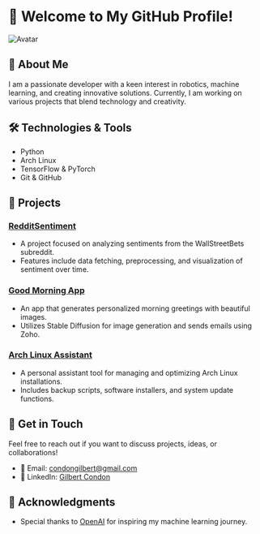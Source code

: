 # 👋 Welcome to My GitHub Profile!

![Avatar](https://avatarfiles.alphacoders.com/351/35136.gif) <!-- Replace with your avatar URL -->

## 🚀 About Me

I am a passionate developer with a keen interest in robotics, machine learning, and creating innovative solutions. Currently, I am working on various projects that blend technology and creativity. 

## 🛠️ Technologies & Tools

- Python
- Arch Linux
- TensorFlow & PyTorch
- Git & GitHub

## 📂 Projects

### [RedditSentiment](https://github.com/condongilbert/RedditSentiment)
- A project focused on analyzing sentiments from the WallStreetBets subreddit.
- Features include data fetching, preprocessing, and visualization of sentiment over time.

### [Good Morning App](https://github.com/condongilbert/GoodMorningApp)
- An app that generates personalized morning greetings with beautiful images.
- Utilizes Stable Diffusion for image generation and sends emails using Zoho.

### [Arch Linux Assistant](https://github.com/condongilbert/ArchLinuxAssistant)
- A personal assistant tool for managing and optimizing Arch Linux installations.
- Includes backup scripts, software installers, and system update functions.

## 💬 Get in Touch

Feel free to reach out if you want to discuss projects, ideas, or collaborations!
- 📧 Email: [condongilbert@gmail.com](mailto:condonGilbert@gmail.com)
- 💼 LinkedIn: [Gilbert Condon](https://linkedin.com/in/gilbert-condon)

## 🙌 Acknowledgments

- Special thanks to [OpenAI](https://www.openai.com) for inspiring my machine learning journey.
